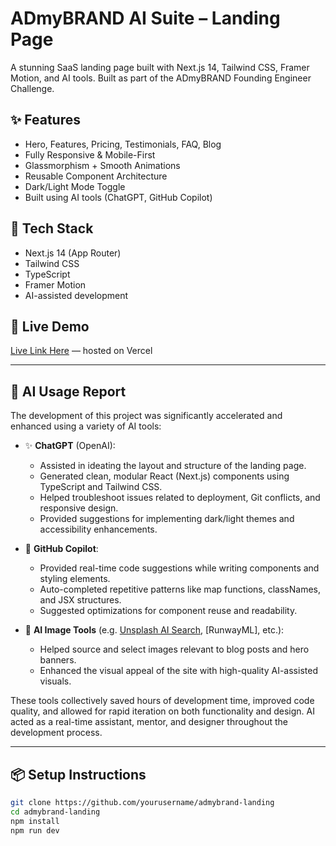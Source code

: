 
# ADmyBRAND AI Suite – Landing Page

A stunning SaaS landing page built with Next.js 14, Tailwind CSS, Framer Motion, and AI tools. Built as part of the ADmyBRAND Founding Engineer Challenge.

## ✨ Features

- Hero, Features, Pricing, Testimonials, FAQ, Blog
- Fully Responsive & Mobile-First
- Glassmorphism + Smooth Animations
- Reusable Component Architecture
- Dark/Light Mode Toggle
- Built using AI tools (ChatGPT, GitHub Copilot)

## 🔧 Tech Stack

- Next.js 14 (App Router)
- Tailwind CSS
- TypeScript
- Framer Motion
- AI-assisted development

## 🚀 Live Demo

[Live Link Here](https://admybrand-ai-suite-iota.vercel.app/) — hosted on Vercel

---

## 🤖 AI Usage Report

The development of this project was significantly accelerated and enhanced using a variety of AI tools:

- ✨ **ChatGPT** (OpenAI): 
  - Assisted in ideating the layout and structure of the landing page.
  - Generated clean, modular React (Next.js) components using TypeScript and Tailwind CSS.
  - Helped troubleshoot issues related to deployment, Git conflicts, and responsive design.
  - Provided suggestions for implementing dark/light themes and accessibility enhancements.

- 🤖 **GitHub Copilot**:
  - Provided real-time code suggestions while writing components and styling elements.
  - Auto-completed repetitive patterns like map functions, classNames, and JSX structures.
  - Suggested optimizations for component reuse and readability.

- 🎨 **AI Image Tools** (e.g. [Unsplash AI Search](https://unsplash.com/s/photos/ai), [RunwayML], etc.):
  - Helped source and select images relevant to blog posts and hero banners.
  - Enhanced the visual appeal of the site with high-quality AI-assisted visuals.

These tools collectively saved hours of development time, improved code quality, and allowed for rapid iteration on both functionality and design. AI acted as a real-time assistant, mentor, and designer throughout the development process.


---

## 📦 Setup Instructions

```bash
git clone https://github.com/yourusername/admybrand-landing
cd admybrand-landing
npm install
npm run dev

